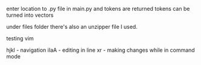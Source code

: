 enter location to .py file in main.py and tokens are returned
tokens can be turned into vectors

under files folder there's also an unzipper file I used.









testing vim 


hjkl - navigation
iIaA - editing in line
xr - making changes while in command mode
